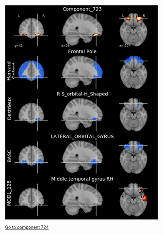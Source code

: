 


![723](preliminary/723.jpg "Component 723")

[Go to component 724](https://parietal-inria.github.io/MODL_atlas/1024/724 "Component 724")